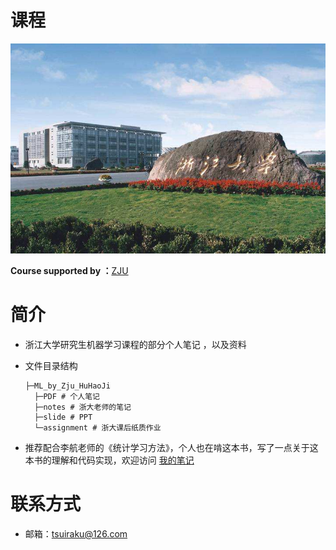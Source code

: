 # 课程

![zju](Image/zju.jpeg)

**Course supported by ：**[ZJU](http://www.zjuvipai.com/)



# 简介

- 浙江大学研究生机器学习课程的部分个人笔记 ，以及资料

- 文件目录结构

  ```
  ├─ML_by_Zju_HuHaoJi
  	├─PDF # 个人笔记
  	├─notes # 浙大老师的笔记
  	├─slide # PPT
  	└─assignment # 浙大课后纸质作业 
  ```

- 推荐配合李航老师的《统计学习方法》，个人也在啃这本书，写了一点关于这本书的理解和代码实现，欢迎访问 [我的笔记](https://github.com/tsuirak/Statistical-Learning-Methods-lihang)


# 联系方式

- 邮箱：tsuiraku@126.com



